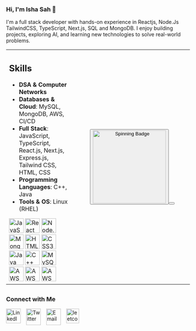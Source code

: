 ### Hi, I'm Isha Sah 👋

I'm a full stack developer with hands-on experience in Reactjs, Node.Js TailwindCSS, TypeScript, Next.js, SQL and MongoDB. I enjoy building projects, exploring AI, and learning new technologies to solve real-world problems.

<table> 
<tr>
<td>

## Skills   

- **DSA & Computer Networks**  
- **Databases & Cloud**: MySQL, MongoDB, AWS, CI/CD  
- **Full Stack**: JavaScript, TypeScript, React.js, Next.js, Express.js, Tailwind CSS, HTML, CSS  
- **Programming Languages**: C++, Java  
- **Tools & OS**: Linux (RHEL)  

<div>
  <img src="https://cdn.jsdelivr.net/gh/devicons/devicon/icons/javascript/javascript-original.svg" padding="10px" width="40" height="40" alt="JavaScript"/>
  <img src="https://cdn.jsdelivr.net/gh/devicons/devicon/icons/react/react-original.svg" width="40" height="40" alt="React"/>
  <img src="https://cdn.jsdelivr.net/gh/devicons/devicon/icons/nodejs/nodejs-original.svg" width="40" height="40" alt="Node.js"/>
  <img src="https://cdn.jsdelivr.net/gh/devicons/devicon/icons/mongodb/mongodb-original.svg" width="40" height="40" alt="MongoDB"/>
  <img src="https://cdn.jsdelivr.net/gh/devicons/devicon/icons/html5/html5-original.svg" width="40" height="40" alt="HTML5"/>
  <img src="https://cdn.jsdelivr.net/gh/devicons/devicon/icons/css3/css3-original.svg" width="40" height="40" alt="CSS3"/>
  <img src="https://cdn.jsdelivr.net/gh/devicons/devicon/icons/java/java-original.svg" width="40" height="40" alt="Java"/>
  <img src="https://cdn.jsdelivr.net/gh/devicons/devicon/icons/cplusplus/cplusplus-original.svg" width="40" height="40" alt="C++"/>
  <img src="https://cdn.jsdelivr.net/gh/devicons/devicon/icons/mysql/mysql-original.svg" width="40" height="40" alt="MySQL"/>
  <img src="https://imgs.search.brave.com/XmCIRWaUJO-NFwg9daIUK9bv7qQEZhpc02dEi4T45_Y/rs:fit:860:0:0:0/g:ce/aHR0cHM6Ly93d3cu/cG5nYWxsLmNvbS93/cC1jb250ZW50L3Vw/bG9hZHMvMTMvQVdT/LUxvZ28tUE5HLUZp/bGUucG5n" width="40"   height="40" alt="AWS"/>
  <img src="https://imgs.search.brave.com/0YnjcLti0EwLH-H73L-N2n6x-txAMX08rRbqocj3aRM/rs:fit:860:0:0:0/g:ce/aHR0cHM6Ly93d3cu/c3ZncmVwby5jb20v/c2hvdy8zMzEzNzAv/ZG9ja2VyLnN2Zw" width="40" height="40" alt="AWS"/>
  <img src="https://imgs.search.brave.com/3U1vd7CVBEJ-Zj-_stIRL1npu6BNFbvZxhF93bycoeo/rs:fit:860:0:0:0/g:ce/aHR0cHM6Ly93d3cu/ZnJlZXBuZ2xvZ29z/LmNvbS91cGxvYWRz/L2xpbnV4LXBuZy9s/aW51eC1kZXNrdG9w/LWFwcHMtaWNvbi0x/OS5wbmc"   width="40" height="40" alt="AWS"/>
</div>


</td>
<td align="center" style="min-width: 300px;">
  <button> <img src="/Untitled.gif" alt="Spinning Badge" width="200"/><button/>
</td>
</tr>
</table>


<!-- Connect with Me Section -->
<div style="margin-top: 30px;">
  <h3>Connect with Me</h3>
  <div style="display: flex; gap: 15px; flex-wrap: wrap; margin-top: 10px;">
    <a href="https://www.linkedin.com/in/isha-sah-607277300/" target="_blank">
      <img src="https://cdn.jsdelivr.net/gh/devicons/devicon/icons/linkedin/linkedin-original.svg" width="40" height="40" alt="LinkedIn"/>
    </a>
    <a href="https://x.com/IshaSah_24" target="_blank">
      <img src="https://imgs.search.brave.com/3H0E4C3HlnW1Krc58RJ7164CdIu3RZq7RO2TOX9aHIU/rs:fit:860:0:0:0/g:ce/aHR0cHM6Ly9wbmdp/bWcuY29tL3VwbG9h/ZHMveF9sb2dvL3Nt/YWxsL3hfbG9nb19Q/TkcxOC5wbmc" width="40" height="45" alt="Twitter"/>
    </a>
    <a href="mailto:sah904582@gmail.com">
      <img src="https://cdn-icons-png.flaticon.com/512/732/732200.png" width="40" height="45" alt="Email"/>
    </a>
    <a href="https://leetcode.com/u/ishasah850/" target="_blank">
      <img src="https://imgs.search.brave.com/73UD5GQv7ZcPSCiiTlHdkWPVt5xr1L7gQGglNuxzzJA/rs:fit:860:0:0:0/g:ce/aHR0cHM6Ly91cGxv/YWQud2lraW1lZGlh/Lm9yZy93aWtpcGVk/aWEvY29tbW9ucy9h/L2FiL0xlZXRDb2Rl/X2xvZ29fd2hpdGVf/bm9fdGV4dC5zdmc" width="35" height="40" alt="leetcode"/>
    </a>
  </div>
</div>


